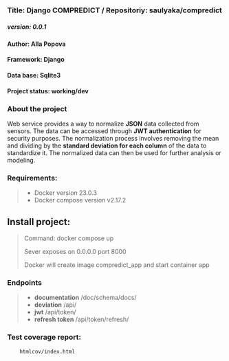 ### **Title: Django COMPREDICT** / Repositoriy: saulyaka/compredict
##### **version:** 0.0.1
#### **Author:** Alla Popova
#### **Framework:** Django
#### **Data base:** Sqlite3
#### **Project status:** working/dev
### **About the project**
Web service provides a way to normalize **JSON** data collected from sensors. The data can be accessed through **JWT authentication** for security purposes. The normalization process involves removing the mean and dividing by the **standard deviation for each column** of the data to standardize it. The normalized data can then be used for further analysis or modeling.
### **Requirements:**
> - Docker version 23.0.3
> - Docker compose version v2.17.2
## **Install project:**
> Command: docker compose up
>
> Sever exposes on 0.0.0.0 port 8000
>
> Docker will create image compredict_app and start container app
### **Endpoints**
> - **documentation**  /doc/schema/docs/
> - **deviation**  /api/
> - **jwt**  /api/token/
> - **refresh token**  /api/token/refresh/
### **Test coverage report:**
        htmlcov/index.html
